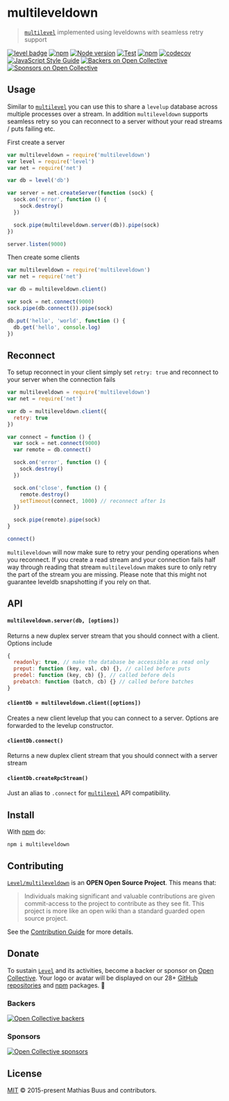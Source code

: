 # multileveldown

> [`multilevel`](https://github.com/juliangruber/multilevel) implemented using leveldowns with seamless retry support

[![level badge][level-badge]](https://github.com/Level/awesome)
[![npm](https://img.shields.io/npm/v/multileveldown.svg?label=&logo=npm)](https://www.npmjs.com/package/multileveldown)
[![Node version](https://img.shields.io/node/v/multileveldown.svg)](https://www.npmjs.com/package/multileveldown)
[![Test](https://github.com/Level/multileveldown/actions/workflows/test.yml/badge.svg)](https://github.com/Level/multileveldown/actions/workflows/test.yml)
[![npm](https://img.shields.io/npm/dm/multileveldown.svg?label=dl)](https://www.npmjs.com/package/multileveldown)
[![codecov](https://codecov.io/gh/Level/multileveldown/branch/master/graph/badge.svg)](https://codecov.io/gh/Level/multileveldown)
[![JavaScript Style Guide](https://img.shields.io/badge/code_style-standard-brightgreen.svg)](https://standardjs.com)
[![Backers on Open Collective](https://opencollective.com/level/backers/badge.svg?color=orange)](#backers)
[![Sponsors on Open Collective](https://opencollective.com/level/sponsors/badge.svg?color=orange)](#sponsors)

## Usage

Similar to [`multilevel`](https://github.com/juliangruber/multilevel) you can use this to share a `levelup` database across multiple processes over a stream. In addition `multileveldown` supports seamless retry so you can reconnect to a server without your read streams / puts failing etc.

First create a server

```js
var multileveldown = require('multileveldown')
var level = require('level')
var net = require('net')

var db = level('db')

var server = net.createServer(function (sock) {
  sock.on('error', function () {
    sock.destroy()
  })

  sock.pipe(multileveldown.server(db)).pipe(sock)
})

server.listen(9000)
```

Then create some clients

```js
var multileveldown = require('multileveldown')
var net = require('net')

var db = multileveldown.client()

var sock = net.connect(9000)
sock.pipe(db.connect()).pipe(sock)

db.put('hello', 'world', function () {
  db.get('hello', console.log)
})
```

## Reconnect

To setup reconnect in your client simply set `retry: true` and reconnect to your server when the connection fails

```js
var multileveldown = require('multileveldown')
var net = require('net')

var db = multileveldown.client({
  retry: true
})

var connect = function () {
  var sock = net.connect(9000)
  var remote = db.connect()

  sock.on('error', function () {
    sock.destroy()
  })

  sock.on('close', function () {
    remote.destroy()
    setTimeout(connect, 1000) // reconnect after 1s
  })

  sock.pipe(remote).pipe(sock)
}

connect()
```

`multileveldown` will now make sure to retry your pending operations when you reconnect. If you create a read stream
and your connection fails half way through reading that stream `multileveldown` makes sure to only retry the part of the
stream you are missing. Please note that this might not guarantee leveldb snapshotting if you rely on that.

## API

#### `multileveldown.server(db, [options])`

Returns a new duplex server stream that you should connect with a client. Options include

```js
{
  readonly: true, // make the database be accessible as read only
  preput: function (key, val, cb) {}, // called before puts
  predel: function (key, cb) {}, // called before dels
  prebatch: function (batch, cb) {} // called before batches
}
```

#### `clientDb = multileveldown.client([options])`

Creates a new client levelup that you can connect to a server.
Options are forwarded to the levelup constructor.

#### `clientDb.connect()`

Returns a new duplex client stream that you should connect with a server stream

#### `clientDb.createRpcStream()`

Just an alias to `.connect` for [`multilevel`](https://github.com/juliangruber/multilevel) API compatibility.

## Install

With [npm](https://npmjs.org) do:

```
npm i multileveldown
```

## Contributing

[`Level/multileveldown`](https://github.com/Level/multileveldown) is an **OPEN Open Source Project**. This means that:

> Individuals making significant and valuable contributions are given commit-access to the project to contribute as they see fit. This project is more like an open wiki than a standard guarded open source project.

See the [Contribution Guide](https://github.com/Level/community/blob/master/CONTRIBUTING.md) for more details.

## Donate

To sustain [`Level`](https://github.com/Level) and its activities, become a backer or sponsor on [Open Collective](https://opencollective.com/level). Your logo or avatar will be displayed on our 28+ [GitHub repositories](https://github.com/Level) and [npm](https://www.npmjs.com/) packages. 💖

### Backers

[![Open Collective backers](https://opencollective.com/level/backers.svg?width=890)](https://opencollective.com/level)

### Sponsors

[![Open Collective sponsors](https://opencollective.com/level/sponsors.svg?width=890)](https://opencollective.com/level)

## License

[MIT](LICENSE.md) © 2015-present Mathias Buus and contributors.

[level-badge]: https://leveljs.org/img/badge.svg
